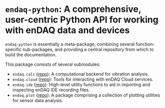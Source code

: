 # `endaq-python`: A comprehensive, user-centric Python API for working with enDAQ data and devices

`endaq-python` is essentially a meta-package, combining several function-specific sub-packages, and providing a central repository from which to build the documentation.

This package consists of several submodules:
* `endaq.calc` ([repo](https://github.com/MideTechnology/endaq-python-calc)): A computational backend for vibration analysis.
* `endaq.cloud` ([repo](https://github.com/MideTechnology/endaq-python-cloud)): Tools for interacting with enDAQ Cloud services.
* `endaq.ide` ([repo](https://github.com/MideTechnology/endaq-python-ide)): High-level utility functions to aid in importing and inspecting enDAQ IDE recording files.
* `endaq.plot` ([repo](https://github.com/MideTechnology/endaq-python-plot)):  A package comprising a collection of plotting utilities for sensor data analysis.
<!-- * `endaq.io` ([repo](https://github.com/MideTechnology/endaq-python-io)) -->
